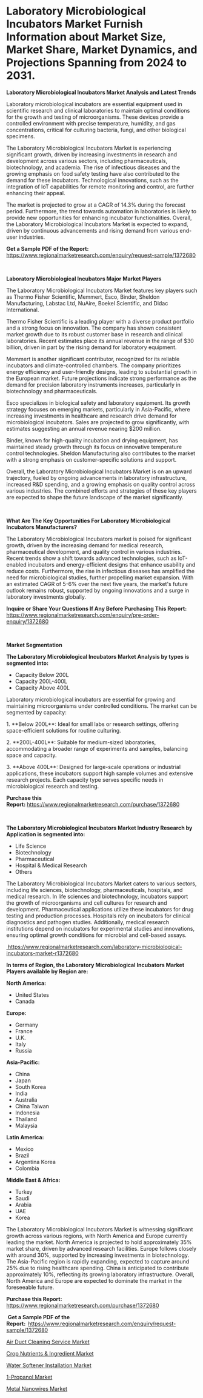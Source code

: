 <p><h1>Laboratory Microbiological Incubators Market Furnish Information about Market Size, Market Share, Market Dynamics, and Projections Spanning from 2024 to 2031.</h1></p><p><strong>Laboratory Microbiological Incubators Market Analysis and Latest Trends</strong></p>
<p><p>Laboratory microbiological incubators are essential equipment used in scientific research and clinical laboratories to maintain optimal conditions for the growth and testing of microorganisms. These devices provide a controlled environment with precise temperature, humidity, and gas concentrations, critical for culturing bacteria, fungi, and other biological specimens.</p><p>The Laboratory Microbiological Incubators Market is experiencing significant growth, driven by increasing investments in research and development across various sectors, including pharmaceuticals, biotechnology, and academia. The rise of infectious diseases and the growing emphasis on food safety testing have also contributed to the demand for these incubators. Technological innovations, such as the integration of IoT capabilities for remote monitoring and control, are further enhancing their appeal.</p><p>The market is projected to grow at a CAGR of 14.3% during the forecast period. Furthermore, the trend towards automation in laboratories is likely to provide new opportunities for enhancing incubator functionalities. Overall, the Laboratory Microbiological Incubators Market is expected to expand, driven by continuous advancements and rising demand from various end-user industries.</p></p>
<p><strong>Get a Sample PDF of the Report:&nbsp;</strong> <a href="https://www.regionalmarketresearch.com/enquiry/request-sample/1372680">https://www.regionalmarketresearch.com/enquiry/request-sample/1372680</a></p>
<p>&nbsp;</p>
<p><strong>Laboratory Microbiological Incubators Major Market Players</strong></p>
<p><p>The Laboratory Microbiological Incubators Market features key players such as Thermo Fisher Scientific, Memmert, Esco, Binder, Sheldon Manufacturing, Labstac Ltd, NuAire, Boekel Scientific, and Didac International. </p><p>Thermo Fisher Scientific is a leading player with a diverse product portfolio and a strong focus on innovation. The company has shown consistent market growth due to its robust customer base in research and clinical laboratories. Recent estimates place its annual revenue in the range of $30 billion, driven in part by the rising demand for laboratory equipment.</p><p>Memmert is another significant contributor, recognized for its reliable incubators and climate-controlled chambers. The company prioritizes energy efficiency and user-friendly designs, leading to substantial growth in the European market. Future projections indicate strong performance as the demand for precision laboratory instruments increases, particularly in biotechnology and pharmaceuticals.</p><p>Esco specializes in biological safety and laboratory equipment. Its growth strategy focuses on emerging markets, particularly in Asia-Pacific, where increasing investments in healthcare and research drive demand for microbiological incubators. Sales are projected to grow significantly, with estimates suggesting an annual revenue nearing $200 million.</p><p>Binder, known for high-quality incubation and drying equipment, has maintained steady growth through its focus on innovative temperature control technologies. Sheldon Manufacturing also contributes to the market with a strong emphasis on customer-specific solutions and support.</p><p>Overall, the Laboratory Microbiological Incubators Market is on an upward trajectory, fueled by ongoing advancements in laboratory infrastructure, increased R&D spending, and a growing emphasis on quality control across various industries. The combined efforts and strategies of these key players are expected to shape the future landscape of the market significantly.</p></p>
<p>&nbsp;</p>
<p><strong>What Are The Key Opportunities For Laboratory Microbiological Incubators Manufacturers?</strong></p>
<p><p>The Laboratory Microbiological Incubators market is poised for significant growth, driven by the increasing demand for medical research, pharmaceutical development, and quality control in various industries. Recent trends show a shift towards advanced technologies, such as IoT-enabled incubators and energy-efficient designs that enhance usability and reduce costs. Furthermore, the rise in infectious diseases has amplified the need for microbiological studies, further propelling market expansion. With an estimated CAGR of 5-6% over the next five years, the market's future outlook remains robust, supported by ongoing innovations and a surge in laboratory investments globally.</p></p>
<p><strong>Inquire or Share Your Questions If Any Before Purchasing This Report:</strong> <a href="https://www.regionalmarketresearch.com/enquiry/pre-order-enquiry/1372680">https://www.regionalmarketresearch.com/enquiry/pre-order-enquiry/1372680</a></p>
<p>&nbsp;</p>
<p><strong>Market Segmentation</strong></p>
<p><strong>The Laboratory Microbiological Incubators Market Analysis by types is segmented into:</strong></p>
<p><ul><li>Capacity Below 200L</li><li>Capacity 200L-400L</li><li>Capacity Above 400L</li></ul></p>
<p><p>Laboratory microbiological incubators are essential for growing and maintaining microorganisms under controlled conditions. The market can be segmented by capacity: </p><p>1. **Below 200L**: Ideal for small labs or research settings, offering space-efficient solutions for routine culturing.</p><p>2. **200L-400L**: Suitable for medium-sized laboratories, accommodating a broader range of experiments and samples, balancing space and capacity.</p><p>3. **Above 400L**: Designed for large-scale operations or industrial applications, these incubators support high sample volumes and extensive research projects. Each capacity type serves specific needs in microbiological research and testing.</p></p>
<p><strong>Purchase this Report:&nbsp;</strong><a href="https://www.regionalmarketresearch.com/purchase/1372680">https://www.regionalmarketresearch.com/purchase/1372680</a></p>
<p>&nbsp;</p>
<p><strong>The Laboratory Microbiological Incubators Market Industry Research by Application is segmented into:</strong></p>
<p><ul><li>Life Science</li><li>Biotechnology</li><li>Pharmaceutical</li><li>Hospital & Medical Research</li><li>Others</li></ul></p>
<p><p>The Laboratory Microbiological Incubators Market caters to various sectors, including life sciences, biotechnology, pharmaceuticals, hospitals, and medical research. In life sciences and biotechnology, incubators support the growth of microorganisms and cell cultures for research and development. Pharmaceutical applications utilize these incubators for drug testing and production processes. Hospitals rely on incubators for clinical diagnostics and pathogen studies. Additionally, medical research institutions depend on incubators for experimental studies and innovations, ensuring optimal growth conditions for microbial and cell-based assays.</p></p>
<p><a href="https://www.regionalmarketresearch.com/laboratory-microbiological-incubators-market-r1372680">&nbsp;https://www.regionalmarketresearch.com/laboratory-microbiological-incubators-market-r1372680</a></p>
<p><strong>In terms of Region, the Laboratory Microbiological Incubators Market Players available by Region are:</strong></p>
<p>
    <p> <strong> North America: </strong>
        <ul>
            <li>United States</li>
            <li>Canada</li>
        </ul>
        </p> 
    <p> <strong> Europe: </strong>
        <ul>
            <li>Germany</li>
            <li>France</li>
            <li>U.K.</li>
            <li>Italy</li>
            <li>Russia</li>
        </ul>
        </p> 
    <p> <strong> Asia-Pacific: </strong>
        <ul>
            <li>China</li>
            <li>Japan</li>
            <li>South Korea</li>
            <li>India</li>
            <li>Australia</li>
            <li>China Taiwan</li>
            <li>Indonesia</li>
            <li>Thailand</li>
            <li>Malaysia</li>
        </ul>
        </p> 
    <p> <strong> Latin America: </strong>
        <ul>
            <li>Mexico</li>
            <li>Brazil</li>
            <li>Argentina Korea</li>
            <li>Colombia</li>
        </ul>
        </p> 
    <p> <strong> Middle East & Africa: </strong>
        <ul>
            <li>Turkey</li>
            <li>Saudi</li>
            <li>Arabia</li>
            <li>UAE</li>
            <li>Korea</li>
        </ul>
    </p>
    </p>
<p><p>The Laboratory Microbiological Incubators Market is witnessing significant growth across various regions, with North America and Europe currently leading the market. North America is projected to hold approximately 35% market share, driven by advanced research facilities. Europe follows closely with around 30%, supported by increasing investments in biotechnology. The Asia-Pacific region is rapidly expanding, expected to capture around 25% due to rising healthcare spending. China is anticipated to contribute approximately 10%, reflecting its growing laboratory infrastructure. Overall, North America and Europe are expected to dominate the market in the foreseeable future.</p></p>
<p><strong>Purchase this Report: </strong><a href="https://www.regionalmarketresearch.com/purchase/1372680">https://www.regionalmarketresearch.com/purchase/1372680</a></p>
<p>&nbsp;<strong>Get a Sample PDF of the Report:&nbsp;&nbsp;</strong><a href="https://www.regionalmarketresearch.com/enquiry/request-sample/1372680">https://www.regionalmarketresearch.com/enquiry/request-sample/1372680</a></p>
<p><strong></strong></p>
<p><p><a href="https://www.linkedin.com/pulse/air-duct-cleaning-service-market-global-regional-analysis-o4ntc">Air Duct Cleaning Service Market</a></p><p><a href="https://issuu.com/reportprime-2/docs/crop-nutrients-ingredient-market-si_ee47c4cecd741e">Crop Nutrients & Ingredient Market</a></p><p><a href="https://www.linkedin.com/pulse/global-water-softener-installation-industry-analysis-share-jpr7c">Water Softener Installation Market</a></p><p><a href="https://issuu.com/reportprime-2/docs/1-propanol-market-size-2030.pptx_792f0f21c509bc">1-Propanol Market</a></p><p><a href="https://medium.com/@garyrankliznmwoxff/future-of-metal-nanowires-market-global-market-forecast-and-market-trends-2024-2031-ce3ecc80e3a1">Metal Nanowires Market</a></p></p>
